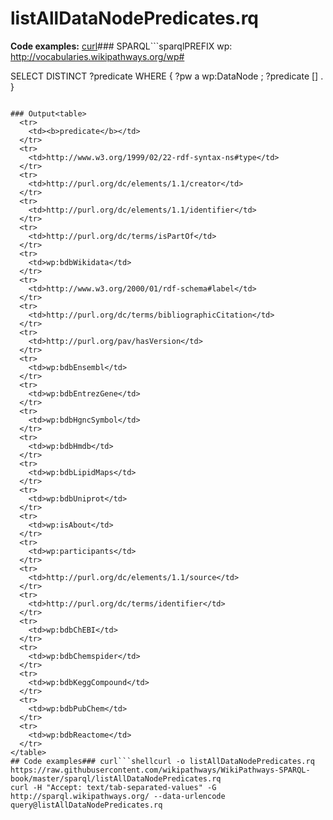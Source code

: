 # listAllDataNodePredicates.rq
**Code examples:** [curl](#curl)### SPARQL```sparqlPREFIX wp:     <http://vocabularies.wikipathways.org/wp#>

SELECT DISTINCT ?predicate
WHERE {
 ?pw a wp:DataNode ;
     ?predicate [] .
}
```[Execute](http://sparql.wikipathways.org/?query=PREFIX+wp%3A+++++%3Chttp%3A%2F%2Fvocabularies.wikipathways.org%2Fwp%23%3E%0A%0ASELECT+DISTINCT+%3Fpredicate%0AWHERE+%7B%0A+%3Fpw+a+wp%3ADataNode+%3B%0A+++++%3Fpredicate+%5B%5D+.%0A%7D%0A) [Edit](http://sparql.wikipathways.org/?qtxt=PREFIX+wp%3A+++++%3Chttp%3A%2F%2Fvocabularies.wikipathways.org%2Fwp%23%3E%0A%0ASELECT+DISTINCT+%3Fpredicate%0AWHERE+%7B%0A+%3Fpw+a+wp%3ADataNode+%3B%0A+++++%3Fpredicate+%5B%5D+.%0A%7D%0A)

### Output<table>
  <tr>
    <td><b>predicate</b></td>
  </tr>
  <tr>
    <td>http://www.w3.org/1999/02/22-rdf-syntax-ns#type</td>
  </tr>
  <tr>
    <td>http://purl.org/dc/elements/1.1/creator</td>
  </tr>
  <tr>
    <td>http://purl.org/dc/elements/1.1/identifier</td>
  </tr>
  <tr>
    <td>http://purl.org/dc/terms/isPartOf</td>
  </tr>
  <tr>
    <td>wp:bdbWikidata</td>
  </tr>
  <tr>
    <td>http://www.w3.org/2000/01/rdf-schema#label</td>
  </tr>
  <tr>
    <td>http://purl.org/dc/terms/bibliographicCitation</td>
  </tr>
  <tr>
    <td>http://purl.org/pav/hasVersion</td>
  </tr>
  <tr>
    <td>wp:bdbEnsembl</td>
  </tr>
  <tr>
    <td>wp:bdbEntrezGene</td>
  </tr>
  <tr>
    <td>wp:bdbHgncSymbol</td>
  </tr>
  <tr>
    <td>wp:bdbHmdb</td>
  </tr>
  <tr>
    <td>wp:bdbLipidMaps</td>
  </tr>
  <tr>
    <td>wp:bdbUniprot</td>
  </tr>
  <tr>
    <td>wp:isAbout</td>
  </tr>
  <tr>
    <td>wp:participants</td>
  </tr>
  <tr>
    <td>http://purl.org/dc/elements/1.1/source</td>
  </tr>
  <tr>
    <td>http://purl.org/dc/terms/identifier</td>
  </tr>
  <tr>
    <td>wp:bdbChEBI</td>
  </tr>
  <tr>
    <td>wp:bdbChemspider</td>
  </tr>
  <tr>
    <td>wp:bdbKeggCompound</td>
  </tr>
  <tr>
    <td>wp:bdbPubChem</td>
  </tr>
  <tr>
    <td>wp:bdbReactome</td>
  </tr>
</table>
## Code examples### curl```shellcurl -o listAllDataNodePredicates.rq https://raw.githubusercontent.com/wikipathways/WikiPathways-SPARQL-book/master/sparql/listAllDataNodePredicates.rq
curl -H "Accept: text/tab-separated-values" -G http://sparql.wikipathways.org/ --data-urlencode query@listAllDataNodePredicates.rq
```